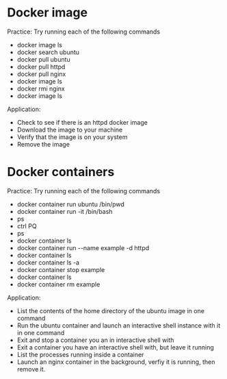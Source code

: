# Docker image

Practice:
Try running each of the following commands

* docker image ls
* docker search ubuntu
* docker pull ubuntu
* docker pull httpd
* docker pull nginx
* docker image ls
* docker rmi nginx
* docker image ls

Application:

* Check to see if there is an httpd docker image
* Download the image to your machine
* Verify that the image is on your system
* Remove the image

# Docker containers

Practice:
Try running each of the following commands
* docker container run ubuntu /bin/pwd
* docker container run -it /bin/bash
* ps
* ctrl PQ
* ps
* docker container ls
* docker container run --name example -d httpd
* docker container ls
* docker container ls -a
* docker container stop example
* docker container ls
* docker container rm example

Application:
* List the contents of the home directory of the ubuntu image in one command
* Run the ubuntu container and launch an interactive shell instance with it in one command
* Exit and stop a container you an in interactive shell with
* Exit a container you have an interactive shell with, but leave it running
* List the processes running inside a container
* Launch an nginx container in the background, verfiy it is running, then remove it.
